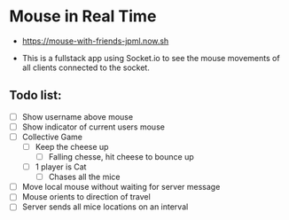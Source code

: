 # Mouse in Real Time

* https://mouse-with-friends-jpml.now.sh

* This is a fullstack app using Socket.io to see the mouse movements of all clients connected to the socket.

## Todo list:

* [ ] Show username above mouse
* [ ] Show indicator of current users mouse
* [ ] Collective Game
    * [ ] Keep the cheese up
        * [ ] Falling chesse, hit cheese to bounce up
    * [ ] 1 player is Cat
        * [ ] Chases all the mice
* [ ] Move local mouse without waiting for server message
* [ ] Mouse orients to direction of travel
* [ ] Server sends all mice locations on an interval